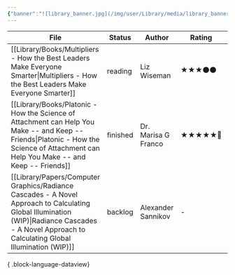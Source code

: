 ```yaml
---
{"banner":"![library_banner.jpg](/img/user/Library/media/library_banner.jpg)","banner_y":0.744,"dg-publish":true,"dg-note-icon":"signpost","permalink":"/library/library/","dgPassFrontmatter":true,"noteIcon":"signpost"}
---
```



| File                                                                                                                                                                                                 | Status   | Author              | Rating  | Cover                                                                      |
| ---------------------------------------------------------------------------------------------------------------------------------------------------------------------------------------------------- | -------- | ------------------- | ------- | -------------------------------------------------------------------------- |
| [[Library/Books/Multipliers - How the Best Leaders Make Everyone Smarter\|Multipliers - How the Best Leaders Make Everyone Smarter]]                                                              | reading  | Liz Wiseman         | ★★★⚫⚫   | ![coverimg\|100](https://images.isbndb.com/covers/43/98/9780061964398.jpg) |
| [[Library/Books/Platonic - How the Science of Attachment can Help You Make -- and Keep -- Friends\|Platonic - How the Science of Attachment can Help You Make -- and Keep -- Friends]]            | finished | Dr. Marisa G Franco | ★★★★★💯 | ![coverimg\|100](https://images.isbndb.com/covers/18/97/9780593331897.jpg) |
| [[Library/Papers/Computer Graphics/Radiance Cascades - A Novel Approach to Calculating Global Illumination (WIP)\|Radiance Cascades - A Novel Approach to Calculating Global Illumination (WIP)]] | backlog  | Alexander Sannikov  | \-      | ![coverimg\|100](\-)                                                       |

{ .block-language-dataview}



